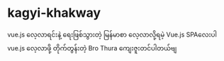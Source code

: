 # kagyi-khakway
vue.js လေ့လာရင်းနဲ့ ရေးဖြစ်သွားတဲ့ မြန်မာစာ လေ့လာလို့ရမဲ့ Vue.js SPAလေးပါ
vue.js လေ့လာဖို့ တိုက်တွန်းတဲ့ Bro Thura ကျေးဇူးတင်ပါတယ်ဗျ
